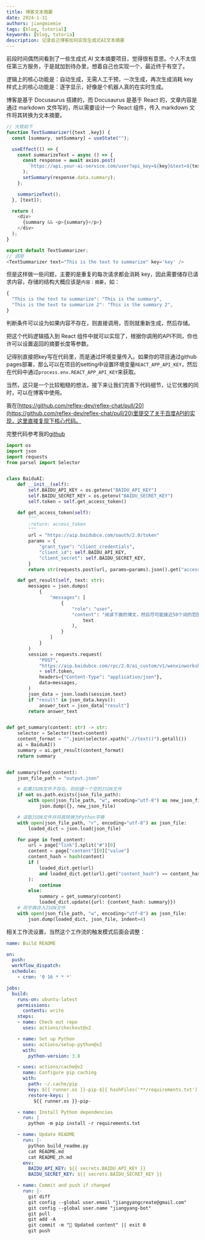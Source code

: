 ```yaml
---
title: 博客文本摘要
date: 2024-1-31
authors: jiangmiemie
tags: [blog, tutorial]
keywords: [blog, tutoria]
description: 记录自己博客如何实现生成式AI文本摘要
---
```


前段时间偶然间看到了一些生成式 AI 文本摘要项目，觉得很有意思。个人不太信任第三方服务，于是就加到待办里，想着自己也实现一个，最近终于有空了。

逻辑上的核心功能是：自动生成，无需人工干预，一次生成，再次生成消耗 key
样式上的核心功能是：逐字显示，好像是个机器人真的在实时生成。

博客是基于 Docusaurus 搭建的，而 Docusaurus 是基于 React 的，文章内容是通过 markdown 文件写的，所以需要设计一个 React 组件，传入 markdown 文件将其转换为文本摘要。

```js showLineNumbers
// 大致如下
function TextSummarizer({text ,key}) {
  const [summary, setSummary] = useState("");

  useEffect(() => {
    const summarizeText = async () => {
      const response = await axios.post(
        `https://api.your-ai-service.com/user?api_key=${key}&text=${text}&length=100`,
      );
      setSummary(response.data.summary);
    };

    summarizeText();
  }, [text]);

  return (
    <div>
      {summary && <p>{summary}</p>}
    </div>
  );
}

export default TextSummarizer;
// 调用
<TextSummarizer text="This is the text to summarize" key='key' />
```

但是这样做一些问题，主要的是重复的每次请求都会消耗 key，因此需要储存已请求内容，存储的结构大概应该是`内容：摘要`，如：

```js showLineNumbers
{
  "This is the text to summarize": "This is the summary",
  "This is the text to summarize 2": "This is the summary 2",
}
```
判断条件可以设为如果内容不存在，则直接调用，否则就重新生成，然后存储。

把这个代码逻辑插入到 React 组件中就可以实现了，根据你调用的API不同，你也许可以设置返回的摘要长度等参数。

记得别直接把key写在代码里，而是通过环境变量传入。如果你的项目通过github pages部署，那么可以在项目的setting中设置环境变量`REACT_APP_API_KEY`，然后在代码中通过`process.env.REACT_APP_API_KEY`来获取。

当然，这只是一个比较粗糙的想法，接下来让我们完善下代码细节，让它优雅的同时，可以在博客中使用。

我在[https://github.com/reflex-dev/reflex-chat/pull/20](https://github.com/reflex-dev/reflex-chat/pull/20)里提交了关于百度API的实现，这里直接复现下核心代码。

完整代码参考我的[github](https://github.com/jiangyangcreate/jiangyangcreate)


```python showLineNumbers
import os
import json
import requests
from parsel import Selector


class BaiduAI:
    def __init__(self):
        self.BAIDU_API_KEY = os.getenv("BAIDU_API_KEY")
        self.BAIDU_SECRET_KEY = os.getenv("BAIDU_SECRET_KEY")
        self.token = self.get_access_token()

    def get_access_token(self):
        """
        :return: access_token
        """
        url = "https://aip.baidubce.com/oauth/2.0/token"
        params = {
            "grant_type": "client_credentials",
            "client_id": self.BAIDU_API_KEY,
            "client_secret": self.BAIDU_SECRET_KEY,
        }
        return str(requests.post(url, params=params).json().get("access_token"))

    def get_result(self, text: str):
        messages = json.dumps(
            {
                "messages": [
                    {
                        "role": "user",
                        "content": "阅读下面的博文，然后尽可能接近50个词的范围内，提供一个总结。只需要回复总结后的文本：{}".format(
                            text
                        ),
                    }
                ]
            }
        )
        session = requests.request(
            "POST",
            "https://aip.baidubce.com/rpc/2.0/ai_custom/v1/wenxinworkshop/chat/completions_pro?access_token="
            + self.token,
            headers={"Content-Type": "application/json"},
            data=messages,
        )
        json_data = json.loads(session.text)
        if "result" in json_data.keys():
            answer_text = json_data["result"]
        return answer_text


def get_summary(content: str) -> str:
    selector = Selector(text=content)
    content_format = "".join(selector.xpath(".//text()").getall())
    ai = BaiduAI()
    summary = ai.get_result(content_format)
    return summary


def summary(feed_content):
    json_file_path = "output.json"

    # 如果JSON文件不存在，则创建一个空的JSON文件
    if not os.path.exists(json_file_path):
        with open(json_file_path, "w", encoding="utf-8") as new_json_file:
            json.dump({}, new_json_file)

    # 读取JSON文件并将其转换为Python字典
    with open(json_file_path, "r", encoding="utf-8") as json_file:
        loaded_dict = json.load(json_file)

    for page in feed_content:
        url = page["link"].split("#")[0]
        content = page["content"][0]["value"]
        content_hash = hash(content)
        if (
            loaded_dict.get(url)
            and loaded_dict.get(url).get("content_hash") == content_hash
        ):
            continue
        else:
            summary = get_summary(content)
            loaded_dict.update({url: {content_hash: summary}})
    # 将字典存入JSON文件
    with open(json_file_path, "w", encoding="utf-8") as json_file:
        json.dump(loaded_dict, json_file, indent=4)
```


相关工作流设置，当然这个工作流的触发模式后面会调整：

```yaml showLineNumbers
name: Build README

on:
  push:
  workflow_dispatch:
  schedule:
    - cron: '0 16 * * *'

jobs:
  build:
    runs-on: ubuntu-latest
    permissions:
      contents: write
    steps:
    - name: Check out repo
      uses: actions/checkout@v2

    - name: Set up Python
      uses: actions/setup-python@v2
      with:
        python-version: 3.8

    - uses: actions/cache@v2
      name: Configure pip caching
      with:
        path: ~/.cache/pip
        key: ${{ runner.os }}-pip-${{ hashFiles('**/requirements.txt') }}
        restore-keys: |
          ${{ runner.os }}-pip-

    - name: Install Python dependencies
      run: |
        python -m pip install -r requirements.txt

    - name: Update README
      run: |-
        python build_readme.py
        cat README.md
        cat README_zh.md
      env:
        BAIDU_API_KEY: ${{ secrets.BAIDU_API_KEY }}
        BAIDU_SECRET_KEY: ${{ secrets.BAIDU_SECRET_KEY }}

    - name: Commit and push if changed
      run: |-
        git diff
        git config --global user.email "jiangyangcreate@gmail.com"
        git config --global user.name "jiangyang-bot"
        git pull
        git add -A
        git commit -m "💬 Updated content" || exit 0
        git push
```